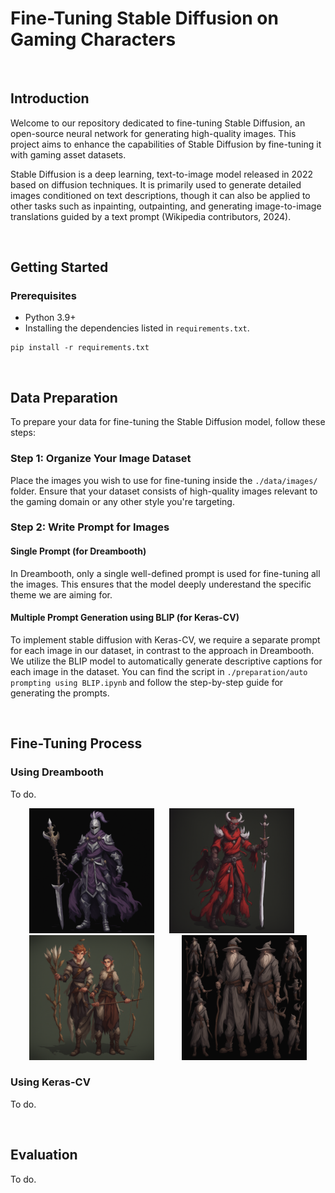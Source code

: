 # Fine-Tuning Stable Diffusion on Gaming Characters

<br>

## Introduction

Welcome to our repository dedicated to fine-tuning Stable Diffusion, an open-source neural network for generating high-quality images. This project aims to enhance the capabilities of Stable Diffusion by fine-tuning it with gaming asset datasets.

Stable Diffusion is a deep learning, text-to-image model released in 2022 based on diffusion techniques. It is primarily used to generate detailed images conditioned on text descriptions, though it can also be applied to other tasks such as inpainting, outpainting, and generating image-to-image translations guided by a text prompt (Wikipedia contributors, 2024). 

<br>

## Getting Started

### Prerequisites

- Python 3.9+
- Installing the dependencies listed in `requirements.txt`.
```
pip install -r requirements.txt
```





<br>

## Data Preparation

To prepare your data for fine-tuning the Stable Diffusion model, follow these steps:

### Step 1: Organize Your Image Dataset

Place the images you wish to use for fine-tuning inside the `./data/images/` folder. Ensure that your dataset consists of high-quality images relevant to the gaming domain or any other style you're targeting.

### Step 2: Write Prompt for Images 

#### Single Prompt (for Dreambooth)

In Dreambooth, only a single well-defined prompt is used for fine-tuning all the images. This ensures that the model deeply underestand the specific theme we are aiming for.


#### Multiple Prompt Generation using BLIP (for Keras-CV)

To implement stable diffusion with Keras-CV, we require a separate prompt for each image in our dataset, in contrast to the approach in Dreambooth. We utilize the BLIP model to automatically generate descriptive captions for each image in the dataset. You can find the script in `./preparation/auto prompting using BLIP.ipynb` and follow the step-by-step guide for generating the prompts.



<br>

## Fine-Tuning Process

### Using Dreambooth

To do.


<p align="center">
  <img src="generated%20artworks/dreambooth/a%20knight%20in%20purple%2C%20black%20and%20white%20with%20an%20elaborate%20helmet%20on%20his%20head.png" alt="Knight with helmet" width="200">
  <img src="generated%20artworks/dreambooth/a%20demon%20dressed%20in%20red%20and%20holding%20a%20sword.png" alt="Demon with sword" width="200" hspace="20">
  <img src="generated%20artworks/dreambooth/Elfs%20with%20arrows.png" alt="Elfs with arrows" width="200" hspace="20">
  <img src="generated%20artworks/dreambooth/Gandalf%20the%20gray.png" alt="Gandalf the gray" width="200" hspace="20">
</p>


### Using Keras-CV

To do.

<br>

## Evaluation

To do.

